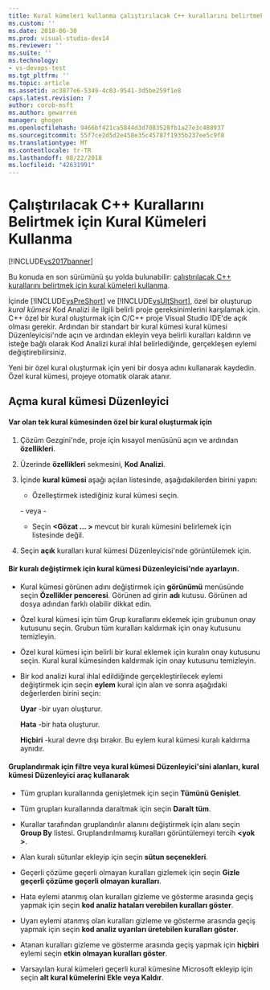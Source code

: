 ```yaml
---
title: Kural kümeleri kullanma çalıştırılacak C++ kurallarını belirtmek için | Microsoft Docs
ms.custom: ''
ms.date: 2018-06-30
ms.prod: visual-studio-dev14
ms.reviewer: ''
ms.suite: ''
ms.technology:
- vs-devops-test
ms.tgt_pltfrm: ''
ms.topic: article
ms.assetid: ac3877e6-5349-4c03-9541-3d5be259f1e8
caps.latest.revision: 7
author: corob-msft
ms.author: gewarren
manager: ghogen
ms.openlocfilehash: 9466bf421ca5844d3d7083528fb1a27e3c488937
ms.sourcegitcommit: 55f7ce2d5d2e458e35c45787f1935b237ee5c9f8
ms.translationtype: MT
ms.contentlocale: tr-TR
ms.lasthandoff: 08/22/2018
ms.locfileid: "42631991"
---
```

# <a name="using-rule-sets-to-specify-the-c-rules-to-run"></a>Çalıştırılacak C++ Kurallarını Belirtmek için Kural Kümeleri Kullanma
[!INCLUDE[vs2017banner](../includes/vs2017banner.md)]

Bu konuda en son sürümünü şu yolda bulunabilir: [çalıştırılacak C++ kurallarını belirtmek için kural kümeleri kullanma](https://docs.microsoft.com/visualstudio/code-quality/using-rule-sets-to-specify-the-cpp-rules-to-run).  
  
İçinde [!INCLUDE[vsPreShort](../includes/vspreshort-md.md)] ve [!INCLUDE[vsUltShort](../includes/vsultshort-md.md)], özel bir oluşturup *kural kümesi* Kod Analizi ile ilgili belirli proje gereksinimlerini karşılamak için. C++ özel bir kural oluşturmak için C/C++ proje Visual Studio IDE'de açık olması gerekir. Ardından bir standart bir kural kümesi kural kümesi Düzenleyicisi'nde açın ve ardından ekleyin veya belirli kuralları kaldırın ve isteğe bağlı olarak Kod Analizi kural ihlal belirlediğinde, gerçekleşen eylemi değiştirebilirsiniz.  
  
 Yeni bir özel kural oluşturmak için yeni bir dosya adını kullanarak kaydedin. Özel kural kümesi, projeye otomatik olarak atanır.  
  
## <a name="opening-the-rule-set-editor"></a>Açma kural kümesi Düzenleyici  
  
#### <a name="to-create-a-custom-rule-from-a-single-existing-rule-set"></a>Var olan tek kural kümesinden özel bir kural oluşturmak için  
  
1.  Çözüm Gezgini'nde, proje için kısayol menüsünü açın ve ardından **özellikleri**.  
  
2.  Üzerinde **özellikleri** sekmesini, **Kod Analizi**.  
  
3.  İçinde **kural kümesi** aşağı açılan listesinde, aşağıdakilerden birini yapın:  
  
    -   Özelleştirmek istediğiniz kural kümesi seçin.  
  
     \- veya -  
  
    -   Seçin  **\<Gözat … >** mevcut bir kuralı kümesini belirlemek için listesinde değil.  
  
4.  Seçin **açık** kuralları kural kümesi Düzenleyicisi'nde görüntülemek için.  
  
#### <a name="to-modify-a-rule-set-in-the-rule-set-editor"></a>Bir kuralı değiştirmek için kural kümesi Düzenleyicisi'nde ayarlayın.  
  
-   Kural kümesi görünen adını değiştirmek için **görünümü** menüsünde seçin **Özellikler penceresi**. Görünen ad girin **adı** kutusu. Görünen ad dosya adından farklı olabilir dikkat edin.  
  
-   Özel kural kümesi için tüm Grup kurallarını eklemek için grubunun onay kutusunu seçin. Grubun tüm kuralları kaldırmak için onay kutusunu temizleyin.  
  
-   Özel kural kümesi için belirli bir kural eklemek için kuralın onay kutusunu seçin. Kural kural kümesinden kaldırmak için onay kutusunu temizleyin.  
  
-   Bir kod analizi kural ihlal edildiğinde gerçekleştirilecek eylemi değiştirmek için seçin **eylem** kural için alan ve sonra aşağıdaki değerlerden birini seçin:  
  
     **Uyar** -bir uyarı oluşturur.  
  
     **Hata** -bir hata oluşturur.  
  
     **Hiçbiri** -kural devre dışı bırakır. Bu eylem kural kümesi kuralı kaldırma aynıdır.  
  
#### <a name="to-group-filter-or-change-the-fields-in-the-rule-set-editor-by-using-the-rule-set-editor-toolbar"></a>Gruplandırmak için filtre veya kural kümesi Düzenleyici'sini alanları, kural kümesi Düzenleyici araç kullanarak  
  
-   Tüm grupları kurallarında genişletmek için seçin **Tümünü Genişlet**.  
  
-   Tüm grupları kurallarında daraltmak için seçin **Daralt tüm**.  
  
-   Kurallar tarafından gruplandırılır alanını değiştirmek için alanı seçin **Group By** listesi. Gruplandırılmamış kuralları görüntülemeyi tercih  **\<yok >**.  
  
-   Alan kuralı sütunlar ekleyip için seçin **sütun seçenekleri**.  
  
-   Geçerli çözüme geçerli olmayan kuralları gizlemek için seçin **Gizle geçerli çözüme geçerli olmayan kuralları**.  
  
-   Hata eylemi atanmış olan kuralları gizleme ve gösterme arasında geçiş yapmak için seçin **kod analiz hataları verebilen kuralları göster**.  
  
-   Uyarı eylemi atanmış olan kuralları gizleme ve gösterme arasında geçiş yapmak için seçin **kod analiz uyarıları üretebilen kuralları göster**.  
  
-   Atanan kuralları gizleme ve gösterme arasında geçiş yapmak için **hiçbiri** eylemi seçin **etkin olmayan kuralları göster**.  
  
-   Varsayılan kural kümeleri geçerli kural kümesine Microsoft ekleyip için seçin **alt kural kümelerini Ekle veya Kaldır**.



